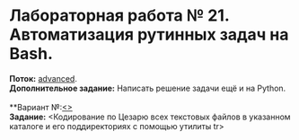 ﻿# Лабораторная работа № 21. Автоматизация рутинных задач на Bash.
**Поток:** <ins>advanced</ins>.</br>**Дополнительное задание:** Написать решение задачи ещё и на Python.</br></br>**Вариант №:<ins><></ins></br>**Задание:** <Кодирование по Цезарю всех текстовых файлов в указанном каталоге и его поддиректориях с помощью утилиты tr>
